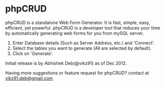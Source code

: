 phpCRUD
=======

phpCRUD is a standalone Web Form Generator. It is fast, simple, easy, efficient, yet powerful.
phpCRUD is a developer tool that reduces your time by automatically generating web forms for you from mySQL server.


1. Enter Database details (Such as Server Address, etc.) and 'Connect'.
2. Select the tables you want to generate (All are selected by default).
3. Click on 'Generate'.


Initial release is by Abhishek Deb(@vikz91) as of Dec 2012.

Having more suggestions or feature request for phpCRUD? contact at vikz91.deb@gmail.com